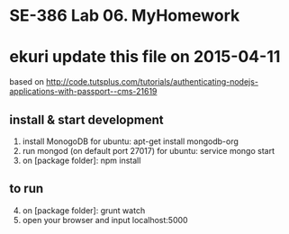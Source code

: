 # SE-386 Lab 06. MyHomework    
# ekuri update this file on 2015-04-11

based on http://code.tutsplus.com/tutorials/authenticating-nodejs-applications-with-passport--cms-21619

## install & start development
1. install MonogoDB
	for ubuntu: apt-get install mongodb-org
2. run mongod (on default port 27017)
	for ubuntu: service mongo start
3. on [package folder]: npm install

## to run
4. on [package folder]: grunt watch
5. open your browser and input localhost:5000

